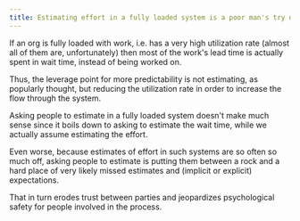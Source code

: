 ```yaml
---
title: Estimating effort in a fully loaded system is a poor man's try of achieving predictability while eroding trust and jeopardizing psychological safety
---
```


If an org is fully loaded with work, i.e. has a very high utilization rate (almost all of them are, unfortunately) then most of the work's lead time is actually spent in wait time, instead of being worked on.

Thus, the leverage point for more predictability is not estimating, as popularly thought, but reducing the utilization rate in order to increase the flow through the system.

Asking people to estimate in a fully loaded system doesn't make much sense since it boils down to asking to estimate the wait time, while we actually assume estimating the effort.

Even worse, because estimates of effort in such systems are so often so much off, asking people to estimate is putting them between a rock and a hard place of very likely missed estimates and (implicit or explicit) expectations.

That in turn erodes trust between parties and jeopardizes psychological safety for people involved in the process.
